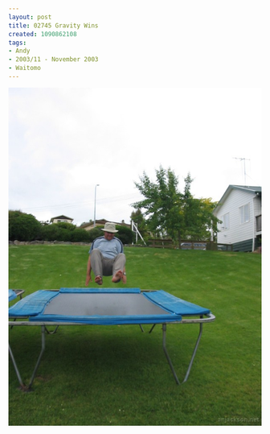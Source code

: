 ```yaml
---
layout: post
title: 02745 Gravity Wins
created: 1090862108
tags:
- Andy
- 2003/11 - November 2003
- Waitomo
---
```


<img src="/image/images/127_2745-930.jpg"/>

